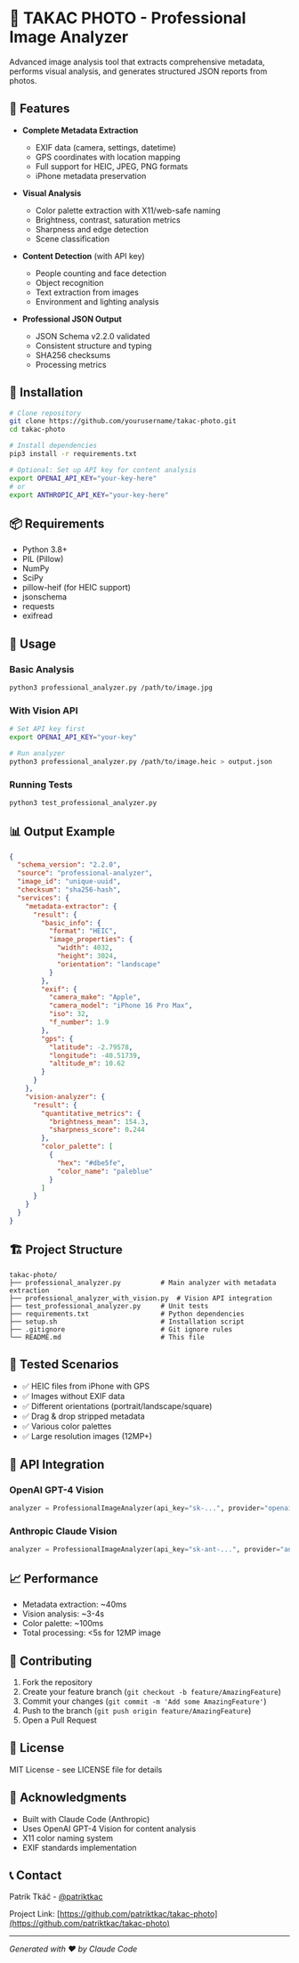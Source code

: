 # 📸 TAKAC PHOTO - Professional Image Analyzer

Advanced image analysis tool that extracts comprehensive metadata, performs visual analysis, and generates structured JSON reports from photos.

## 🌟 Features

- **Complete Metadata Extraction**
  - EXIF data (camera, settings, datetime)
  - GPS coordinates with location mapping
  - Full support for HEIC, JPEG, PNG formats
  - iPhone metadata preservation

- **Visual Analysis**
  - Color palette extraction with X11/web-safe naming
  - Brightness, contrast, saturation metrics
  - Sharpness and edge detection
  - Scene classification

- **Content Detection** (with API key)
  - People counting and face detection
  - Object recognition
  - Text extraction from images
  - Environment and lighting analysis

- **Professional JSON Output**
  - JSON Schema v2.2.0 validated
  - Consistent structure and typing
  - SHA256 checksums
  - Processing metrics

## 🚀 Installation

```bash
# Clone repository
git clone https://github.com/yourusername/takac-photo.git
cd takac-photo

# Install dependencies
pip3 install -r requirements.txt

# Optional: Set up API key for content analysis
export OPENAI_API_KEY="your-key-here"
# or
export ANTHROPIC_API_KEY="your-key-here"
```

## 📦 Requirements

- Python 3.8+
- PIL (Pillow)
- NumPy
- SciPy
- pillow-heif (for HEIC support)
- jsonschema
- requests
- exifread

## 🔧 Usage

### Basic Analysis
```bash
python3 professional_analyzer.py /path/to/image.jpg
```

### With Vision API
```bash
# Set API key first
export OPENAI_API_KEY="your-key"

# Run analyzer
python3 professional_analyzer.py /path/to/image.heic > output.json
```

### Running Tests
```bash
python3 test_professional_analyzer.py
```

## 📊 Output Example

```json
{
  "schema_version": "2.2.0",
  "source": "professional-analyzer",
  "image_id": "unique-uuid",
  "checksum": "sha256-hash",
  "services": {
    "metadata-extractor": {
      "result": {
        "basic_info": {
          "format": "HEIC",
          "image_properties": {
            "width": 4032,
            "height": 3024,
            "orientation": "landscape"
          }
        },
        "exif": {
          "camera_make": "Apple",
          "camera_model": "iPhone 16 Pro Max",
          "iso": 32,
          "f_number": 1.9
        },
        "gps": {
          "latitude": -2.79578,
          "longitude": -40.51739,
          "altitude_m": 10.62
        }
      }
    },
    "vision-analyzer": {
      "result": {
        "quantitative_metrics": {
          "brightness_mean": 154.3,
          "sharpness_score": 0.244
        },
        "color_palette": [
          {
            "hex": "#dbe5fe",
            "color_name": "paleblue"
          }
        ]
      }
    }
  }
}
```

## 🏗️ Project Structure

```
takac-photo/
├── professional_analyzer.py          # Main analyzer with metadata extraction
├── professional_analyzer_with_vision.py  # Vision API integration
├── test_professional_analyzer.py     # Unit tests
├── requirements.txt                  # Python dependencies
├── setup.sh                          # Installation script
├── .gitignore                        # Git ignore rules
└── README.md                         # This file
```

## 🧪 Tested Scenarios

- ✅ HEIC files from iPhone with GPS
- ✅ Images without EXIF data
- ✅ Different orientations (portrait/landscape/square)
- ✅ Drag & drop stripped metadata
- ✅ Various color palettes
- ✅ Large resolution images (12MP+)

## 🔑 API Integration

### OpenAI GPT-4 Vision
```python
analyzer = ProfessionalImageAnalyzer(api_key="sk-...", provider="openai")
```

### Anthropic Claude Vision
```python
analyzer = ProfessionalImageAnalyzer(api_key="sk-ant-...", provider="anthropic")
```

## 📈 Performance

- Metadata extraction: ~40ms
- Vision analysis: ~3-4s
- Color palette: ~100ms
- Total processing: <5s for 12MP image

## 🤝 Contributing

1. Fork the repository
2. Create your feature branch (`git checkout -b feature/AmazingFeature`)
3. Commit your changes (`git commit -m 'Add some AmazingFeature'`)
4. Push to the branch (`git push origin feature/AmazingFeature`)
5. Open a Pull Request

## 📝 License

MIT License - see LICENSE file for details

## 🙏 Acknowledgments

- Built with Claude Code (Anthropic)
- Uses OpenAI GPT-4 Vision for content analysis
- X11 color naming system
- EXIF standards implementation

## 📞 Contact

Patrik Tkáč - [@patriktkac](https://github.com/patriktkac)

Project Link: [https://github.com/patriktkac/takac-photo](https://github.com/patriktkac/takac-photo)

---
*Generated with ❤️ by Claude Code*